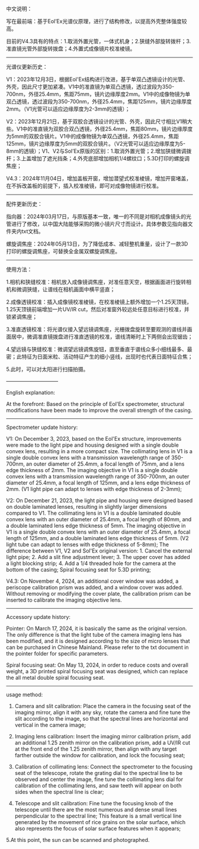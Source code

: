 中文说明：

写在最前端：基于Eol’Ex光谱仪原理，进行了结构修改，以提高外壳整体强度较高。

目前的V4.3具有的特点：1.取消外置光管，一体式机身；2.狭缝外部旋转拨杆；3.准直镜光管外部旋转拨盘；4.外置式成像镜片校准棱镜。

----------
光谱仪更新历史：

V1：2023年12月3日，根据Eol'Ex结构进行改进，基于单双凸透镜设计的光管、外壳，因此尺寸更加紧凑。V1中的准直镜为单双凸透镜，透过波段为350-700nm，外径25.4mm，焦距75mm，镜片边缘厚度2mm。V1中的成像物镜为单双凸透镜，透过波段为350-700nm，外径25.4mm，焦距125mm，镜片边缘厚度2mm。（V1光管可以适应边缘厚度为2-3mm的透镜）；

V2：2023年12月21日，基于双胶合透镜设计的光管、外壳，因此尺寸相比V1稍大些。V1中的准直镜为双胶合双凸透镜，外径25.4mm，焦距80mm，镜片边缘厚度为5mm的双胶合镜片。V1中的成像物镜为单双凸透镜，外径25.4mm，焦距125mm，镜片边缘厚度为5mm的双胶合镜片。（V2光管可以适应边缘厚度为5-8mm的透镜）；V1、V2与Sol’Ex原版的区别：1.取消外置光管；2.增加狭缝微调拨杆；3.上盖增加了遮光挡条；4.外壳底部增加相机1/4螺纹口；5.3D打印的螺旋调焦座；

V4.3：2024年11月04日，增加盖板开窗，增加潜望式校准棱镜，增加开窗堵盖，在不拆改盖板的前提下，插入校准棱镜，即可对成像物镜进行校准。

----------
配件更新历史：

指向器：2024年03月17日，与原版基本一致，唯一的不同是对相机成像镜头的光管进行了修改，以中国大陆能够采购的微小镜片尺寸而设计。具体参数见指向器文件夹内txt文档。

螺旋调焦座：2024年05月13日，为了降低成本、减轻整机重量，设计了一款3D打印的螺旋调焦座，可替换全金属双螺旋调焦座。

----------
使用方法：

1.相机和狭缝校准：相机放入成像镜调焦座，对准任意天空，根据画面进行旋转相机和微调狭缝，让谱线在相机画面中横平竖直；

2.成像透镜校准：插入成像镜校准棱镜，在校准棱镜上额外增加一个1.25天顶镜，1.25天顶镜前端增加一片UV/IR cut，然后对准窗外较远处任意目标进行校准，并锁紧调焦座；

3.准直透镜校准：将光谱仪接入望远镜调焦座，光栅拨盘旋转至要观测的谱线并画面居中，微调准直镜拨盘进行准直透镜的校准，谱线清晰时上下两侧会出现锯齿；

4.望远镜与狭缝校准：微调望远镜调焦旋钮，直至垂直于谱线众多小细线最多、最密；此特征为日面米粒、活动特征产生的细小竖线，出现时也代表日面特征合焦；

5.此时，可以对太阳进行扫描拍摄。

——————————


English explanation:

At the forefront: Based on the principle of Eol'Ex spectrometer, structural modifications have been made to improve the overall strength of the casing.

----------
Spectrometer update history:

V1: On December 3, 2023, based on the Eol'Ex structure, improvements were made to the light pipe and housing designed with a single double convex lens, resulting in a more compact size. The collimating lens in V1 is a single double convex lens with a transmission wavelength range of 350-700nm, an outer diameter of 25.4mm, a focal length of 75mm, and a lens edge thickness of 2mm. The imaging objective in V1 is a single double convex lens with a transmission wavelength range of 350-700nm, an outer diameter of 25.4mm, a focal length of 125mm, and a lens edge thickness of 2mm. (V1 light pipe can adapt to lenses with edge thickness of 2-3mm);

V2: On December 21, 2023, the light pipe and housing were designed based on double laminated lenses, resulting in slightly larger dimensions compared to V1. The collimating lens in V1 is a double laminated double convex lens with an outer diameter of 25.4mm, a focal length of 80mm, and a double laminated lens edge thickness of 5mm. The imaging objective in V1 is a single double convex lens with an outer diameter of 25.4mm, a focal length of 125mm, and a double laminated lens edge thickness of 5mm. (V2 light tube can adapt to lenses with edge thickness of 5-8mm); The difference between V1, V2 and Sol'Ex original version: 1. Cancel the external light pipe; 2. Add a slit fine adjustment lever; 3. The upper cover has added a light blocking strip; 4. Add a 1/4 threaded hole for the camera at the bottom of the casing; Spiral focusing seat for 5.3D printing;

V4.3: On November 4, 2024, an additional cover window was added, a periscope calibration prism was added, and a window cover was added. Without removing or modifying the cover plate, the calibration prism can be inserted to calibrate the imaging objective lens.

----------
Accessory update history:

Pointer: On March 17, 2024, it is basically the same as the original version. The only difference is that the light tube of the camera imaging lens has been modified, and it is designed according to the size of micro lenses that can be purchased in Chinese Mainland. Please refer to the txt document in the pointer folder for specific parameters.

Spiral focusing seat: On May 13, 2024, in order to reduce costs and overall weight, a 3D printed spiral focusing seat was designed, which can replace the all metal double spiral focusing seat.

----------
usage method:

1. Camera and slit calibration: Place the camera in the focusing seat of the imaging mirror, align it with any sky, rotate the camera and fine tune the slit according to the image, so that the spectral lines are horizontal and vertical in the camera image;

2. Imaging lens calibration: Insert the imaging mirror calibration prism, add an additional 1.25 zenith mirror on the calibration prism, add a UV/IR cut at the front end of the 1.25 zenith mirror, then align with any target farther outside the window for calibration, and lock the focusing seat;

3. Calibration of collimating lens: Connect the spectrometer to the focusing seat of the telescope, rotate the grating dial to the spectral line to be observed and center the image, fine tune the collimating lens dial for calibration of the collimating lens, and saw teeth will appear on both sides when the spectral line is clear;

4. Telescope and slit calibration: Fine tune the focusing knob of the telescope until there are the most numerous and dense small lines perpendicular to the spectral line; This feature is a small vertical line generated by the movement of rice grains on the solar surface, which also represents the focus of solar surface features when it appears;

5.At this point, the sun can be scanned and photographed.
